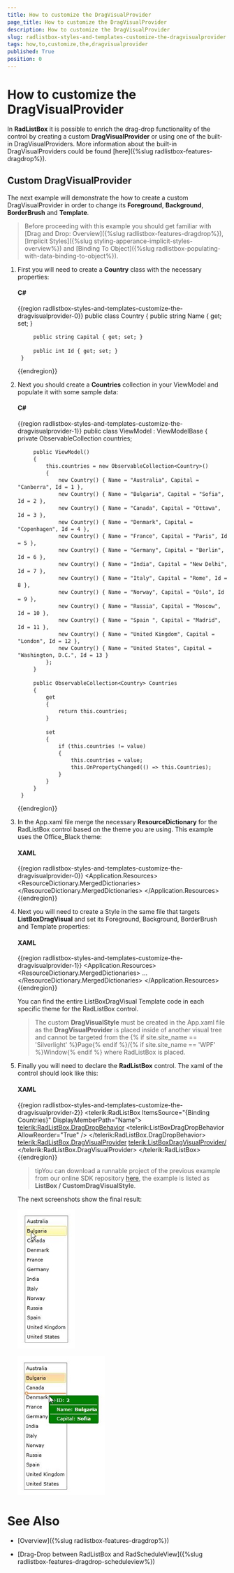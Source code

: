 ```yaml
---
title: How to customize the DragVisualProvider
page_title: How to customize the DragVisualProvider
description: How to customize the DragVisualProvider
slug: radlistbox-styles-and-templates-customize-the-dragvisualprovider
tags: how,to,customize,the,dragvisualprovider
published: True
position: 0
---
```


# How to customize the DragVisualProvider

In __RadListBox__ it is possible to enrich the drag-drop functionality of the control by creating a custom __DragVisualProvider__ or using one of the built-in DragVisualProviders. More information about the built-in DragVisualProviders could be found [here]({%slug radlistbox-features-dragdrop%}).     

## Custom DragVisualProvider

The next example will demonstrate the how to create a custom DragVisualProvider in order to change its __Foreground__, __Background__, __BorderBrush__ and __Template__.

>Before proceeding with this example you should get familiar with [Drag and Drop: Overview]({%slug radlistbox-features-dragdrop%}), [Implicit Styles]({%slug styling-apperance-implicit-styles-overview%}) and [Binding To Object]({%slug radlistbox-populating-with-data-binding-to-object%}).          

1. First you will need to create a __Country__ class with the necessary properties:            

	#### __C#__

	{{region radlistbox-styles-and-templates-customize-the-dragvisualprovider-0}}
		public class Country
		{
			public string Name { get; set; }
		
			public string Capital { get; set; }
		
			public int Id { get; set; }
		} 
	{{endregion}}

2. Next you should create a __Countries__ collection in your ViewModel and populate it with some sample data:            

	#### __C#__

	{{region radlistbox-styles-and-templates-customize-the-dragvisualprovider-1}}
		public class ViewModel : ViewModelBase
		{
			private ObservableCollection<Country> countries;
		
			public ViewModel()
			{
				this.countries = new ObservableCollection<Country>()
				{
					new Country() { Name = "Australia", Capital = "Canberra", Id = 1 },
					new Country() { Name = "Bulgaria", Capital = "Sofia", Id = 2 },
					new Country() { Name = "Canada", Capital = "Ottawa", Id = 3 },
					new Country() { Name = "Denmark", Capital = "Copenhagen", Id = 4 },
					new Country() { Name = "France", Capital = "Paris", Id = 5 },
					new Country() { Name = "Germany", Capital = "Berlin", Id = 6 },
					new Country() { Name = "India", Capital = "New Delhi", Id = 7 },
					new Country() { Name = "Italy", Capital = "Rome", Id = 8 },
					new Country() { Name = "Norway", Capital = "Oslo", Id = 9 },
					new Country() { Name = "Russia", Capital = "Moscow", Id = 10 },
					new Country() { Name = "Spain ", Capital = "Madrid", Id = 11 },
					new Country() { Name = "United Kingdom", Capital = "London", Id = 12 },
					new Country() { Name = "United States", Capital = "Washington, D.C.", Id = 13 }
				};
			}
		
			public ObservableCollection<Country> Countries
			{
				get
				{
					return this.countries;
				}
		
				set
				{
					if (this.countries != value)
					{
						this.countries = value;
						this.OnPropertyChanged(() => this.Countries);
					}
				}
			}
		}
	{{endregion}}

3. In the App.xaml file merge the necessary __ResourceDictionary__ for the RadListBox control based on the theme you are using. This example uses the Office_Black theme:            

	#### __XAML__

	{{region radlistbox-styles-and-templates-customize-the-dragvisualprovider-0}}
		<Application.Resources>
			<ResourceDictionary>
				<ResourceDictionary.MergedDictionaries>
					<ResourceDictionary Source="/Telerik.Windows.Themes.Office_Black;component/Themes/System.Windows.xaml"/>
					<ResourceDictionary Source="/Telerik.Windows.Themes.Office_Black;component/Themes/Telerik.Windows.Controls.xaml"/>
				</ResourceDictionary.MergedDictionaries>
			</ResourceDictionary>
		</Application.Resources>
	{{endregion}}

4. Next you will need to create a Style in the same file that targets __ListBoxDragVisual__ and set its Foreground, Background, BorderBrush and Template properties:           

	#### __XAML__

	{{region radlistbox-styles-and-templates-customize-the-dragvisualprovider-1}}
		<Application.Resources>
			<ResourceDictionary>
				<ResourceDictionary.MergedDictionaries>
					...
				</ResourceDictionary.MergedDictionaries>
				<Style TargetType="telerikDragDrop:ListBoxDragVisual" BasedOn="{StaticResource DragVisualStyle}">
					<Setter Property="Foreground" Value="White"/>
					<Setter Property="BorderBrush" Value="DarkGreen"/>
					<Setter Property="Background" Value="Green"/>
					<Setter Property="Template">
						<Setter.Value>
							<ControlTemplate TargetType="telerikDragDrop:DragVisual">
								<Grid>
									<VisualStateManager.VisualStateGroups>
										...
									</VisualStateManager.VisualStateGroups>
									...
									<Border Margin="0 0 4 4" Padding="{TemplateBinding BorderThickness}">
										<Grid Margin="2, 0, 2, 0">
											...
											<Grid.RowDefinitions>
												<RowDefinition Height="20"/>
												<RowDefinition Height="Auto"/>
												<RowDefinition Height="20"/>
												<RowDefinition Height="Auto"/>
												<RowDefinition Height="20"/>
											</Grid.RowDefinitions>
											...
											<StackPanel Orientation="Horizontal" Margin="15, 0, 0, 0" Grid.Row="0" VerticalAlignment="Center">
												<TextBlock Text="ID: "/>
												<TextBlock Text="{Binding Content.Id, RelativeSource={RelativeSource TemplatedParent}}"
													FontWeight="Bold"/>
											</StackPanel>
											<Border Background="White" Height="1" Grid.Row="1"/>
											<StackPanel Orientation="Horizontal" Margin="15, 0, 0, 0" Grid.Row="2" VerticalAlignment="Center">
												<TextBlock Text="Name: "/>
												<TextBlock Text="{Binding Content.Name, RelativeSource={RelativeSource TemplatedParent}}"
													FontWeight="Bold"/>
											</StackPanel>
											<Border Background="White" Height="1" Grid.Row="3"/>
											<StackPanel Orientation="Horizontal" Margin="15, 0, 0, 0" Grid.Row="4" VerticalAlignment="Center">
												<TextBlock Text="Capital: "/>
												<TextBlock Text="{Binding Content.Capital, RelativeSource={RelativeSource TemplatedParent}}"
													FontWeight="Bold"/>
											</StackPanel>
										</Grid>
							</ControlTemplate>
						</Setter.Value>
					</Setter>
				</Style>
			</ResourceDictionary>
		</Application.Resources>
	{{endregion}}

	You can find the entire ListBoxDragVisual Template code in each specific theme for the RadListBox control.            

	>The custom __DragVisualStyle__ must be created in the App.xaml file as the __DragVisualProvider__ is placed inside of another visual tree and cannot be targeted from the {% if site.site_name == 'Silverlight' %}Page{% endif %}/{% if site.site_name == 'WPF' %}Window{% endif %} where RadListBox is placed.              

5. Finally you will need to declare the __RadListBox__ control. The xaml of the control should look like this:            

	#### __XAML__

	{{region radlistbox-styles-and-templates-customize-the-dragvisualprovider-2}}
		<telerik:RadListBox ItemsSource="{Binding Countries}" 
							DisplayMemberPath="Name">
			<telerik:RadListBox.DragDropBehavior>
				<telerik:ListBoxDragDropBehavior AllowReorder="True" />
			</telerik:RadListBox.DragDropBehavior>
			<telerik:RadListBox.DragVisualProvider>
				<telerik:ListBoxDragVisualProvider/>
			</telerik:RadListBox.DragVisualProvider>
		</telerik:RadListBox>
	{{endregion}}

	>tipYou can download a runnable project of the previous example from our online SDK repository [here](https://github.com/telerik/xaml-sdk), the example is listed as __ListBox / CustomDragVisualStyle__.          

	The next screenshots show the final result:

	![radlistbox-styles-and-templates-customize-the-dragvisualprovider-1](images/radlistbox-styles-and-templates-customize-the-dragvisualprovider-1.jpg)

	![radlistbox-styles-and-templates-customize-the-dragvisualprovider-2](images/radlistbox-styles-and-templates-customize-the-dragvisualprovider-2.jpg)

# See Also

 * [Overview]({%slug radlistbox-features-dragdrop%})

 * [Drag-Drop between RadListBox and RadScheduleView]({%slug radlistbox-features-dragdrop-scheduleview%})
